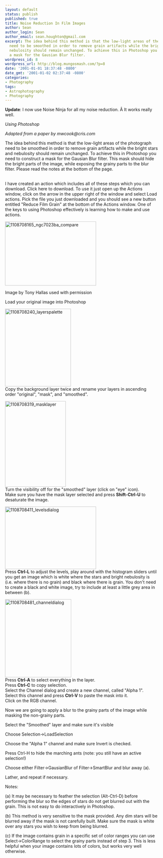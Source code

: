 ```yaml
---
layout: default
status: publish
published: true
title: Noise Reduction In Film Images
author: Sean
author_login: Sean
author_email: sean.houghton@gmail.com
excerpt: The idea behind this method is that the low-light areas of the photograph
  need to be smoothed in order to remove grain artifacts while the bright stars and
  nebulosity should remain unchanged. To achieve this in Photoshop you need to construct
  a mask for the Gausian Blur filter.
wordpress_id: 8
wordpress_url: http://blog.mungosmash.com/?p=8
date: '2001-01-01 18:37:48 -0800'
date_gmt: '2001-01-02 02:37:48 -0800'
categories:
- Photography
tags:
- Astrophotography
- Photography
---
```

<p><strong>Update</strong>: I now use Noise Ninja for all my noise reduction. &Acirc;&nbsp;It works really well.</p>
<p><em>Using Photoshop</em></p>
<p><em>Adapted from a paper by mwcook@cris.com</em></p>
<p>The idea behind this method is that the low-light areas of the photograph need to be smoothed in order to remove grain artifacts while the bright stars and nebulosity should remain unchanged. To achieve this in Photoshop you need to construct a mask for the Gausian Blur filter. This mask should hide the bright parts of the image, while exposing the grainy parts to the blur filter. Please read the notes at the bottom of the page.</p>
<p><a id="more"></a><a id="more-8"></a><br />
I have created an action which includes all of these steps which you can download. Click here to download. To use it just open up the Actions window, click on the arrow in the upper right of the window and select Load actions. Pick the file you just downloaded and you should see a new button entitled "Reduce Film Grain" at the bottom of the Actions window. One of the keys to using Photoshop effectively is learning how to make and use actions.</p>
<p><a href="{{site.url_root}}/assets/data/wp/wp/2008/12/1108708165_ngc7023ba_compare.jpg"><img class="aligncenter size-medium wp-image-217" title="1108708165_ngc7023ba_compare" src="http://blog.mungosmash.com/wp-content/uploads/2001/01/1108708165_ngc7023ba_compare-300x210.jpg" alt="1108708165_ngc7023ba_compare" width="300" height="210" /></a></p>
<p>Image by Tony Hallas used with permission</p>
<p>Load your original image into Photoshop</p>
<p><a href="{{site.url_root}}/assets/data/wp/wp/2008/12/1108708240_layerspalette.jpg"><img class="aligncenter size-full wp-image-218" title="1108708240_layerspalette" src="{{site.url_root}}/assets/data/wp/wp/2008/12/1108708240_layerspalette.jpg" alt="1108708240_layerspalette" width="217" height="255" /></a><br />
Copy the background layer twice and rename your layers in ascending order "original", "mask", and "smoothed".</p>
<p><a href="{{site.url_root}}/assets/data/wp/wp/2008/12/1108708319_masklayer.jpg"><img class="aligncenter size-full wp-image-219" title="1108708319_masklayer" src="{{site.url_root}}/assets/data/wp/wp/2008/12/1108708319_masklayer.jpg" alt="1108708319_masklayer" width="200" height="281" /></a><br />
Turn the visibility off for the "smoothed" layer (click on "eye" icon).<br />
Make sure you have the mask layer selected and press <strong>Shift-Ctrl-U</strong> to desaturate the image.</p>
<p><a href="{{site.url_root}}/assets/data/wp/wp/2008/12/1108708411_levelsdialog.jpg"><img class="aligncenter size-medium wp-image-220" title="1108708411_levelsdialog" src="http://blog.mungosmash.com/wp-content/uploads/2001/01/1108708411_levelsdialog-300x205.jpg" alt="1108708411_levelsdialog" width="300" height="205" /></a><br />
Press <strong>Ctrl-L</strong> to adjust the levels, play around with the histogram sliders until you get an image which is white where the stars and bright nebulosity is (i.e. where there is no grain) and black where there is grain. You don't need to create a black and white image, try to include at least a little grey area in between (b).</p>
<p><a href="{{site.url_root}}/assets/data/wp/wp/2008/12/1108708481_channeldialog.jpg"><img class="aligncenter size-full wp-image-221" title="1108708481_channeldialog" src="{{site.url_root}}/assets/data/wp/wp/2008/12/1108708481_channeldialog.jpg" alt="1108708481_channeldialog" width="218" height="256" /></a><br />
Press <strong>Ctrl-A</strong> to select everything in the layer.<br />
Press <strong>Ctrl-C</strong> to copy selection.<br />
Select the Channel dialog and create a new channel, called "Alpha 1".<br />
Select this channel and press <strong>Ctrl-V</strong> to paste the mask into it.<br />
Click on the RGB channel.</p>
<p>Now we are going to apply a blur to the grainy parts of the image while masking the non-grainy parts.</p>
<p>Select the "Smoothed" layer and make sure it's visible</p>
<p>Choose Selection->LoadSelection</p>
<p>Choose the "Alpha 1" channel and make sure Invert is checked.</p>
<p>Press Ctrl-H to hide the marching ants (note: you still have an active selection!)</p>
<p>Choose either Filter->GausianBlur of Filter->SmartBlur and blur away (a).</p>
<p>Lather, and repeat if necessary.</p>
<p>Notes:</p>
<p>(a) It may be necessary to feather the selection (Alt-Ctrl-D) before performing the blur so the edges of stars do not get blurred out with the grain. This is not easy to do interactively in Photoshop.</p>
<p>(b) This method is very sensitive to the mask provided. Any dim stars will be blurred away if the mask is not carefully built. Make sure the mask is white over any stars you wish to keep from being blurred.</p>
<p>(c) If the image contains grain in a specific set of color ranges you can use Select->ColorRange to select the grainy parts instead of step 3. This is less helpful when your image contains lots of colors, but works very well otherwise.</p>
